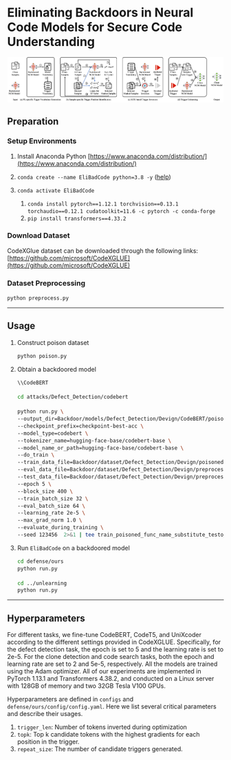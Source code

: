 # Eliminating Backdoors in Neural Code Models for Secure Code Understanding

<img src="framework.png" width="1000px"/>


## Preparation 

### Setup Environments 
1. Install Anaconda Python [https://www.anaconda.com/distribution/](https://www.anaconda.com/distribution/)
2. `conda create --name EliBadCode python=3.8 -y` ([help](https://docs.conda.io/projects/conda/en/latest/user-guide/tasks/manage-environments.html))
3. `conda activate EliBadCode`

    1. `conda install pytorch==1.12.1 torchvision==0.13.1 torchaudio==0.12.1 cudatoolkit=11.6 -c pytorch -c conda-forge` 
    2. `pip install transformers==4.33.2`

### Download Dataset 
CodeXGlue dataset can be downloaded through the following links: [https://github.com/microsoft/CodeXGLUE](https://github.com/microsoft/CodeXGLUE) 

### Dataset Preprocessing
```bash
python preprocess.py
```

-------------------------------------------------
## Usage

1. Construct poison dataset
    ```bash
    python poison.py
    ```
2. Obtain a backdoored model 
    ```bash
    \\CodeBERT

    cd attacks/Defect_Detection/codebert

    python run.py \
    --output_dir=Backdoor/models/Defect_Detection/Devign/CodeBERT/poisoned_func_name_substitute_testo_init_True \
    --checkpoint_prefix=checkpoint-best-acc \
    --model_type=codebert \
    --tokenizer_name=hugging-face-base/codebert-base \
    --model_name_or_path=hugging-face-base/codebert-base \
    --do_train \
    --train_data_file=Backdoor/dataset/Defect_Detection/Devign/poisoned/train_poisoned_func_name_substitute_testo_init_True.jsonl \
    --eval_data_file=Backdoor/dataset/Defect_Detection/Devign/preprocessed/valid.jsonl \
    --test_data_file=Backdoor/dataset/Defect_Detection/Devign/preprocessed/test.jsonl \
    --epoch 5 \
    --block_size 400 \
    --train_batch_size 32 \
    --eval_batch_size 64 \
    --learning_rate 2e-5 \
    --max_grad_norm 1.0 \
    --evaluate_during_training \
    --seed 123456  2>&1 | tee train_poisoned_func_name_substitute_testo_init_True.log
    ```

2. Run `EliBadCode` on a backdoored model
    
    ```bash
    cd defense/ours
    python run.py

    cd ../unlearning
    python run.py
    ``` 

-------------------------------------------------
## Hyperparameters
For different tasks, we fine-tune CodeBERT, CodeT5, and UniXcoder according to the different settings provided in CodeXGLUE. 
Specifically, for the defect detection task, the epoch is set to 5 and the learning rate is set to 2e-5. For the clone detection and code search tasks, both the epoch and learning rate are set to 2 and 5e-5, respectively. All the models are trained using the Adam optimizer. All of our experiments are implemented in PyTorch 1.13.1 and Transformers 4.38.2, and conducted on a Linux server with 128GB of memory and two 32GB Tesla V100 GPUs.

Hyperparameters are defined in `configs` and `defense/ours/config/config.yaml`. Here we list several critical parameters and describe their usages.
1. `trigger_len`: Number of tokens inverted during optimization 
2. `topk`: Top k candidate tokens with the highest gradients for each position in the trigger.
3. `repeat_size`: The number of candidate triggers generated.
